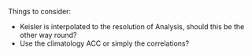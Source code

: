 Things to consider:

- Keisler is interpolated to the resolution of Analysis, should this be the other way round?
- Use the climatology ACC or simply the correlations?